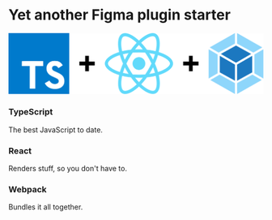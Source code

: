 
# Yet another Figma plugin starter

<img src="logos.svg">

### TypeScript
The best JavaScript to date.

### React
Renders stuff, so you don't have to.

### Webpack
Bundles it all together.

